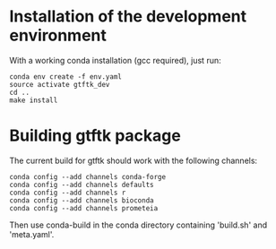 # Installation of the development environment
With a working conda installation (gcc required), just run:
```
conda env create -f env.yaml
source activate gtftk_dev
cd ..
make install
```

# Building gtftk package
The current build for gtftk should work with the following channels:
```
conda config --add channels conda-forge
conda config --add channels defaults
conda config --add channels r
conda config --add channels bioconda
conda config --add channels prometeia
```
Then use conda-build in the conda directory containing 'build.sh' and 'meta.yaml'.

